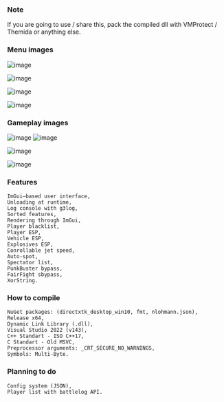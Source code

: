 ### Note
If you are going to use / share this, pack the compiled dll with VMProtect / Themida or anything else.

### Menu images
![image](https://user-images.githubusercontent.com/52250786/159128731-96c1bdb9-bb1b-46ef-b7ba-9609c91a53e3.png)

![image](https://user-images.githubusercontent.com/52250786/159128801-58025d95-d63e-43af-ac32-ce3faf6b76be.png)

![image](https://user-images.githubusercontent.com/52250786/159128828-42514400-6cab-423b-ae21-5dcb0d41163c.png)

![image](https://user-images.githubusercontent.com/52250786/159128847-40244180-1aba-4821-ade6-f28110e12a05.png)


### Gameplay images
![image](https://user-images.githubusercontent.com/52250786/158020261-ff795102-a849-41f4-b4a4-df1d89fd7625.png)
![image](https://user-images.githubusercontent.com/52250786/158020278-eaeaad0f-7299-4f50-8118-f2ecd3c5d742.png)

![image](https://user-images.githubusercontent.com/52250786/158020328-f587f7bb-90d8-438d-bd66-95ba011b0ee3.png)

![image](https://user-images.githubusercontent.com/52250786/158020391-612c0da4-c33b-4aaf-9d25-ba13f5f9a892.png)



### Features
```
ImGui–based user interface,
Unloading at runtime,
Log console with g3log,
Sorted features,
Rendering through ImGui,
Player blacklist,
Player ESP,
Vehicle ESP,
Explosives ESP,
Conrollable jet speed,
Auto-spot,
Spectator list,
PunkBuster bypass,
FairFight sbypass,
XorString.
```

### How to compile
```
NuGet packages: (directxtk_desktop_win10, fmt, nlohmann.json),
Release x64,
Dynamic Link Library (.dll),
Visual Studio 2022 (v143),
C++ Standart - ISO C++17,
C Standart - Old MSVC,
Preprocessor arguments: _CRT_SECURE_NO_WARNINGS,
Symbols: Multi-Byte.
```

### Planning to do
```
Config system (JSON),
Player list with battlelog API.
```
